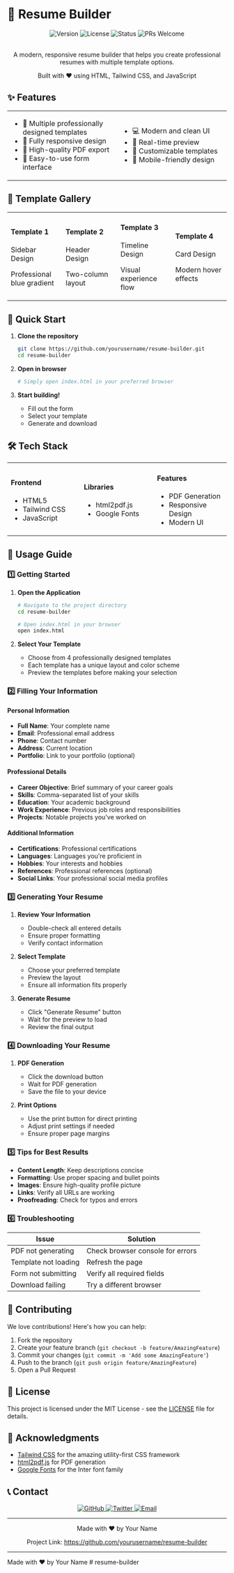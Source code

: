 # 📝 Resume Builder

<div align="center">
  <img src="https://img.shields.io/badge/version-1.0.0-blue" alt="Version">
  <img src="https://img.shields.io/badge/license-MIT-green" alt="License">
  <img src="https://img.shields.io/badge/status-active-success" alt="Status">
  <img src="https://img.shields.io/badge/PRs-welcome-brightgreen" alt="PRs Welcome">
</div>

<br>

<div align="center">
  <p>A modern, responsive resume builder that helps you create professional resumes with multiple template options.</p>
  <p>Built with ❤️ using HTML, Tailwind CSS, and JavaScript</p>
</div>

## ✨ Features

<div align="center">
  <table>
    <tr>
      <td width="50%">
        <ul>
          <li>🎨 Multiple professionally designed templates</li>
          <li>📱 Fully responsive design</li>
          <li>📄 High-quality PDF export</li>
          <li>🎯 Easy-to-use form interface</li>
        </ul>
      </td>
      <td width="50%">
        <ul>
          <li>💻 Modern and clean UI</li>
          <li>🔄 Real-time preview</li>
          <li>🎨 Customizable templates</li>
          <li>📱 Mobile-friendly design</li>
        </ul>
      </td>
    </tr>
  </table>
</div>

## 🎨 Template Gallery

<div align="center">
  <table>
    <tr>
      <td width="25%">
        <h4>Template 1</h4>
        <p>Sidebar Design</p>
        <p>Professional blue gradient</p>
      </td>
      <td width="25%">
        <h4>Template 2</h4>
        <p>Header Design</p>
        <p>Two-column layout</p>
      </td>
      <td width="25%">
        <h4>Template 3</h4>
        <p>Timeline Design</p>
        <p>Visual experience flow</p>
      </td>
      <td width="25%">
        <h4>Template 4</h4>
        <p>Card Design</p>
        <p>Modern hover effects</p>
      </td>
    </tr>
  </table>
</div>

## 🚀 Quick Start

1. **Clone the repository**
   ```bash
   git clone https://github.com/yourusername/resume-builder.git
   cd resume-builder
   ```

2. **Open in browser**
   ```bash
   # Simply open index.html in your preferred browser
   ```

3. **Start building!**
   - Fill out the form
   - Select your template
   - Generate and download

## 🛠️ Tech Stack

<div align="center">
  <table>
    <tr>
      <td width="33%">
        <h4>Frontend</h4>
        <ul>
          <li>HTML5</li>
          <li>Tailwind CSS</li>
          <li>JavaScript</li>
        </ul>
      </td>
      <td width="33%">
        <h4>Libraries</h4>
        <ul>
          <li>html2pdf.js</li>
          <li>Google Fonts</li>
        </ul>
      </td>
      <td width="33%">
        <h4>Features</h4>
        <ul>
          <li>PDF Generation</li>
          <li>Responsive Design</li>
          <li>Modern UI</li>
        </ul>
      </td>
    </tr>
  </table>
</div>

## 📝 Usage Guide

### 1️⃣ Getting Started

1. **Open the Application**
   ```bash
   # Navigate to the project directory
   cd resume-builder
   
   # Open index.html in your browser
   open index.html
   ```

2. **Select Your Template**
   - Choose from 4 professionally designed templates
   - Each template has a unique layout and color scheme
   - Preview the templates before making your selection

### 2️⃣ Filling Your Information

#### Personal Information
- **Full Name**: Your complete name
- **Email**: Professional email address
- **Phone**: Contact number
- **Address**: Current location
- **Portfolio**: Link to your portfolio (optional)

#### Professional Details
- **Career Objective**: Brief summary of your career goals
- **Skills**: Comma-separated list of your skills
- **Education**: Your academic background
- **Work Experience**: Previous job roles and responsibilities
- **Projects**: Notable projects you've worked on

#### Additional Information
- **Certifications**: Professional certifications
- **Languages**: Languages you're proficient in
- **Hobbies**: Your interests and hobbies
- **References**: Professional references (optional)
- **Social Links**: Your professional social media profiles

### 3️⃣ Generating Your Resume

1. **Review Your Information**
   - Double-check all entered details
   - Ensure proper formatting
   - Verify contact information

2. **Select Template**
   - Choose your preferred template
   - Preview the layout
   - Ensure all information fits properly

3. **Generate Resume**
   - Click "Generate Resume" button
   - Wait for the preview to load
   - Review the final output

### 4️⃣ Downloading Your Resume

1. **PDF Generation**
   - Click the download button
   - Wait for PDF generation
   - Save the file to your device

2. **Print Options**
   - Use the print button for direct printing
   - Adjust print settings if needed
   - Ensure proper page margins

### 5️⃣ Tips for Best Results

- **Content Length**: Keep descriptions concise
- **Formatting**: Use proper spacing and bullet points
- **Images**: Ensure high-quality profile picture
- **Links**: Verify all URLs are working
- **Proofreading**: Check for typos and errors

### 6️⃣ Troubleshooting

| Issue | Solution |
|-------|----------|
| PDF not generating | Check browser console for errors |
| Template not loading | Refresh the page |
| Form not submitting | Verify all required fields |
| Download failing | Try a different browser |

## 🤝 Contributing

We love contributions! Here's how you can help:

1. Fork the repository
2. Create your feature branch (`git checkout -b feature/AmazingFeature`)
3. Commit your changes (`git commit -m 'Add some AmazingFeature'`)
4. Push to the branch (`git push origin feature/AmazingFeature`)
5. Open a Pull Request

## 📄 License

This project is licensed under the MIT License - see the [LICENSE](LICENSE) file for details.

## 🙏 Acknowledgments

- [Tailwind CSS](https://tailwindcss.com/) for the amazing utility-first CSS framework
- [html2pdf.js](https://github.com/eKoopmans/html2pdf.js) for PDF generation
- [Google Fonts](https://fonts.google.com/) for the Inter font family

## 📞 Contact

<div align="center">
  <p>
    <a href="https://github.com/yourusername">
      <img src="https://img.shields.io/badge/GitHub-100000?style=for-the-badge&logo=github&logoColor=white" alt="GitHub">
    </a>
    <a href="https://twitter.com/yourtwitter">
      <img src="https://img.shields.io/badge/Twitter-1DA1F2?style=for-the-badge&logo=twitter&logoColor=white" alt="Twitter">
    </a>
    <a href="mailto:email@example.com">
      <img src="https://img.shields.io/badge/Email-D14836?style=for-the-badge&logo=gmail&logoColor=white" alt="Email">
    </a>
  </p>
</div>

---

<div align="center">
  <p>Made with ❤️ by Your Name</p>
  <p>Project Link: <a href="https://github.com/yourusername/resume-builder">https://github.com/yourusername/resume-builder</a></p>
</div>

---

Made with ❤️ by Your Name #   r e s u m e - b u i l d e r 
 
 